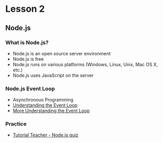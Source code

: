 # Lesson 2

## Node.js

### What is Node.js?

- Node.js is an open source server environment
- Node.js is free
- Node.js runs on various platforms (Windows, Linux, Unix, Mac OS X, etc.)
- Node.js uses JavaScript on the server

### Node.js Event Loop
- Asynchronous Programming
- [Understanding the Event Loop](https://medium.com/the-node-js-collection/what-you-should-know-to-really-understand-the-node-js-event-loop-and-its-metrics-c4907b19da4c)
- [More Understanding the Event Loop](https://blog.risingstack.com/node-js-at-scale-understanding-node-js-event-loop/)

### Practice
- [Tutorial Teacher - Node.js quiz](https://www.tutorialsteacher.com/nodejs/nodejs-tutorials)